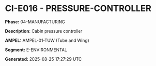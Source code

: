 # CI-E016 - PRESSURE-CONTROLLER

**Phase:** 04-MANUFACTURING

**Description:** Cabin pressure controller

**AMPEL:** AMPEL-01-TUW (Tube and Wing)

**Segment:** E-ENVIRONMENTAL

**Generated:** 2025-08-25 17:27:29 UTC
